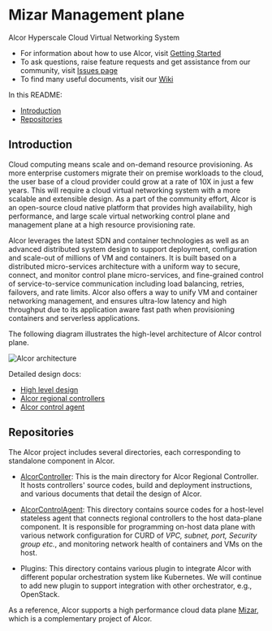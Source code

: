 
# Mizar Management plane
Alcor Hyperscale Cloud Virtual Networking System

* For information about how to use Alcor, visit [Getting Started](AlcorController/README.md)
* To ask questions, raise feature requests and get assistance from our community, visit [Issues page](https://github.com/futurewei-cloud/mizar-mp/issues)
* To find many useful documents, visit our [Wiki](https://github.com/futurewei-cloud/mizar-mp/wiki)

In this README:

- [Introduction](#introduction)
- [Repositories](#repositories)

## Introduction
Cloud computing means scale and on-demand resource provisioning.
As more enterprise customers migrate their on premise workloads to the cloud,
the user base of a cloud provider could grow at a rate of 10X in just a few years.
This will require a cloud virtual networking system with a more scalable and extensible design.
As a part of the community effort,
Alcor is an open-source cloud native platform that provides high availability, high performance, and large scale
virtual networking control plane and management plane at a high resource provisioning rate.

Alcor leverages the latest SDN and container technologies as well as an advanced distributed system design to
support deployment, configuration and scale-out of millions of VM and containers.
It is built based on a distributed micro-services architecture with a uniform way to secure, connect, and monitor
control plane micro-services,
and fine-grained control of service-to-service communication including load balancing, retries, failovers, and rate limits.
Alcor also offers a way to unify VM and container networking management,
and ensures ultra-low latency and high throughput due to its
application aware fast path when provisioning containers and serverless applications.

The following diagram illustrates the high-level architecture of Alcor control plane.

![Alcor architecture](AlcorController/docs/visionary_design/images/alcor_architecture.PNG)

Detailed design docs:

- [High level design](AlcorController/docs/visionary_design/table_of_content.adoc)
- [Alcor regional controllers](AlcorController/docs/visionary_design/controller.adoc)
- [Alcor control agent](AlcorControlAgent/docs/design.adoc)

## Repositories
The Alcor project includes several directories, each corresponding to standalone component in Alcor.

- [AlcorController](AlcorController):
This is the main directory for Alcor Regional Controller.
It hosts controllers' source codes, build and deployment instructions, and various documents that detail the design of Alcor.

- [AlcorControlAgent](AlcorControlAgent):
This directory contains source codes for a host-level stateless agent that connects regional controllers to the host data-plane component.
It is responsible for programming on-host data plane with various network configuration for CURD of _VPC, subnet, port, Security group etc._,
 and monitoring network health of containers and VMs on the host.

- Plugins:
This directory contains various plugin to integrate Alcor with different popular orchestration system like Kubernetes.
We will continue to add new plugin to support integration with other orchestrator, e.g., OpenStack.

As a reference, Alcor supports a high performance cloud data plane [Mizar](https://github.com/futurewei-cloud/Mizar),
which is a complementary project of Alcor.